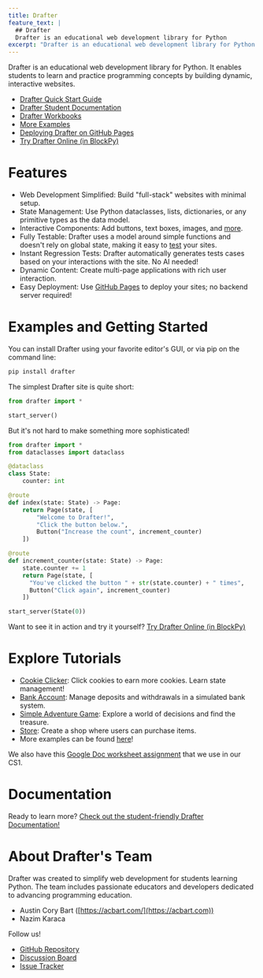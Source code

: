 ```yaml
---
title: Drafter
feature_text: |
  ## Drafter
  Drafter is an educational web development library for Python
excerpt: "Drafter is an educational web development library for Python. It enables students to learn and practice programming concepts by building dynamic, interactive websites."
---
```

<!--<meta http-equiv="Refresh" content="0; url=https://drafter-edu.github.io/drafter" />-->

Drafter is an educational web development library for Python. It enables students to learn and practice programming concepts by building dynamic, interactive websites.

* [Drafter Quick Start Guide](https://drafter-edu.github.io/drafter/quickstart/quickstart.html)
* [Drafter Student Documentation](https://drafter-edu.github.io/drafter/students/docs.html)
* [Drafter Workbooks](#explore-tutorials)
* [More Examples](https://drafter-edu.github.io/drafter/examples/examples.html)
* [Deploying Drafter on GitHub Pages](https://drafter-edu.github.io/drafter/students/deployment.html)
* [Try Drafter Online (in BlockPy)](https://blockpy.cis.udel.edu/assignments/load?assignment_group_url=drafter_examples)

# Features

* Web Development Simplified: Build "full-stack" websites with minimal setup.
* State Management: Use Python dataclasses, lists, dictionaries, or any primitive types as the data model.
* Interactive Components: Add buttons, text boxes, images, and [more](https://drafter-edu.github.io/drafter/reference/components.html).
* Fully Testable: Drafter uses a model around simple functions and doesn't rely on global state, making it easy to [test](https://drafter-edu.github.io/drafter/students/testing.html) your sites.
* Instant Regression Tests: Drafter automatically generates tests cases based on your interactions with the site. No AI needed!
* Dynamic Content: Create multi-page applications with rich user interaction.
* Easy Deployment: Use [GitHub Pages](https://drafter-edu.github.io/drafter/students/deployment.html) to deploy your sites; no backend server required!

# Examples and Getting Started

You can install Drafter using your favorite editor's GUI, or via pip on the command line:

```python
pip install drafter
```

The simplest Drafter site is quite short:

```python
from drafter import *

start_server()
```

But it's not hard to make something more sophisticated!

```python
from drafter import *
from dataclasses import dataclass

@dataclass
class State:
    counter: int

@route
def index(state: State) -> Page:
    return Page(state, [
        "Welcome to Drafter!",
        "Click the button below.",
        Button("Increase the count", increment_counter)
    ])

@route
def increment_counter(state: State) -> Page:
    state.counter += 1
    return Page(state, [
      "You've clicked the button " + str(state.counter) + " times",
      Button("Click again", increment_counter)
    ])

start_server(State(0))
```

Want to see it in action and try it yourself? [Try Drafter Online (in BlockPy)](https://blockpy.cis.udel.edu/assignments/load?assignment_group_url=drafter_examples)

# Explore Tutorials

* [Cookie Clicker](https://drafter-edu.github.io/drafter/workbook/index.html#cookie-clicker): Click cookies to earn more cookies. Learn state management!
* [Bank Account](https://drafter-edu.github.io/drafter/workbook/index.html#bank-account): Manage deposits and withdrawals in a simulated bank system.
* [Simple Adventure Game](https://drafter-edu.github.io/drafter/workbook/index.html#simple-adventure-game): Explore a world of decisions and find the treasure.
* [Store](https://drafter-edu.github.io/drafter/workbook/index.html#store): Create a shop where users can purchase items.
* More examples can be found [here](https://drafter-edu.github.io/drafter/examples/examples.html)!

We also have this [Google Doc worksheet assignment](https://docs.google.com/document/d/1T2HOqBNXebUUnE6dVRNTLcgE8f4A58IaewJ-LSV1n8k/copy) that we use in our CS1.

# Documentation

Ready to learn more? [Check out the student-friendly Drafter Documentation!](https://drafter-edu.github.io/drafter/quickstart/quickstart.html)

# About Drafter's Team

Drafter was created to simplify web development for students learning Python. The team includes passionate educators and developers dedicated to advancing programming education.

- Austin Cory Bart ([https://acbart.com/](https://acbart.com))
- Nazim Karaca

Follow us!

* [GitHub Repository](https://github.com/drafter-edu/drafter)
* [Discussion Board](https://github.com/drafter-edu/drafter/discussions)
* [Issue Tracker](https://github.com/drafter-edu/drafter/issues)
